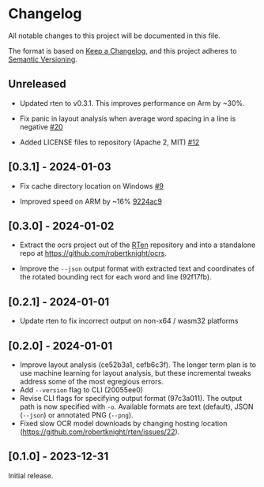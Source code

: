 # Changelog

All notable changes to this project will be documented in this file.

The format is based on [Keep a Changelog](https://keepachangelog.com/en/1.0.0/),
and this project adheres to [Semantic Versioning](https://semver.org/spec/v2.0.0.html).

## Unreleased

 - Updated rten to v0.3.1. This improves performance on Arm by ~30%.

 - Fix panic in layout analysis when average word spacing in a line is negative
   [#20](https://github.com/robertknight/ocrs/pull/20)

 - Added LICENSE files to repository (Apache 2, MIT)
   [#12](https://github.com/robertknight/ocrs/pull/12)

## [0.3.1] - 2024-01-03

 - Fix cache directory location on Windows [#9](https://github.com/robertknight/ocrs/pull/9)

 - Improved speed on ARM by ~16% [9224ac9](https://github.com/robertknight/ocrs/commit/9224ac9)

## [0.3.0] - 2024-01-02

 - Extract the ocrs project out of the [RTen](https://github.com/robertknight/rten)
   repository and into a standalone repo at https://github.com/robertknight/ocrs.

 - Improve the `--json` output format with extracted text and coordinates of
   the rotated bounding rect for each word and line (92f17fb).

## [0.2.1] - 2024-01-01

 - Update rten to fix incorrect output on non-x64 / wasm32 platforms

## [0.2.0] - 2024-01-01

 - Improve layout analysis (ce52b3a1, cefb6c3f). The longer term plan is to use
   machine learning for layout analysis, but these incremental tweaks address
   some of the most egregious errors.
 - Add `--version` flag to CLI (20055ee0)
 - Revise CLI flags for specifying output format (97c3a011). The output path
   is now specified with `-o`. Available formats are text (default), JSON
   (`--json`) or annotated PNG (`--png`).
 - Fixed slow OCR model downloads by changing hosting location
   (https://github.com/robertknight/rten/issues/22).

## [0.1.0] - 2023-12-31

Initial release.
